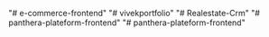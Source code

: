 "# e-commerce-frontend" 
"# vivekportfolio" 
"# Realestate-Crm" 
"# panthera-plateform-frontend" 
"# panthera-plateform-frontend" 
